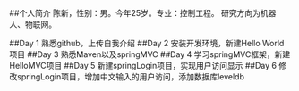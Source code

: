 ##个人简介
陈新，性别：男。今年25岁。专业：控制工程。
研究方向为机器人、物联网。

##Day 1
熟悉github，上传自我介绍
##Day 2
安装开发环境，新建Hello World项目
##Day 3
熟悉Maven以及springMVC
##Day 4
学习springMVC框架，新建HelloMVC项目
##Day 5
新建springLogin项目，实现用户访问显示
##Day 6
修改springLogin项目，增加中文输入的用户访问，添加数据库leveldb
